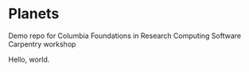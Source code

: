 # Planets

Demo repo for Columbia Foundations in Research Computing Software Carpentry workshop

Hello, world.
